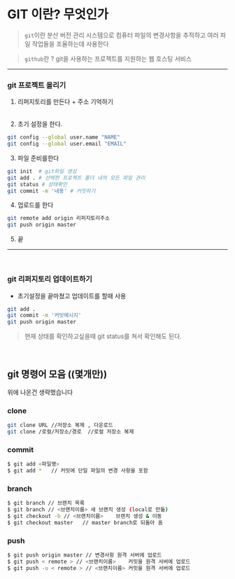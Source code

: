# GIT 이란? 무엇인가
> `git`이란 분산 버전 관리 시스템으로 컴퓨터 파일의 변경사항을 추적하고 여러 파일 작업들을 조율하는데 사용한다

>`github`란 ? git을 사용하는 프로젝트를 지원하는 웹 호스팅 서비스

---

### git 프로젝트 올리기
1. 리퍼지토리를 만든다 + 주소 기억하기
<br/><br/>


2. 초기 설정을 한다.
```bash
git config --global user.name "NAME"
git config --global user.email "EMAIL"
```

3. 파일 준비를한다

```bash
git init  # git파일 생성
git add . # 선택한 프로젝트 폴더 내의 모든 파일 관리
git status # 상태확인
git commit -m '내용' # 커밋하기
```

4. 업로드를 한다
```bash
git remote add origin 리퍼지토리주소
git push origin master
```

5. 끝

___

<br>

### git 리퍼지토리 업데이트하기

- 초기설정을 끝마쳤고 업데이트를 할때 사용

```bash
git add .
git commit -m '커밋메시지'
git push origin master
```

> 현재 상태를 확인하고싶을때 git status를 쳐서 확인해도 된다.

<br>

## git 명령어 모음 ((몇개만))

위에 나온건 생략했습니다
<br/>
### clone
```bash
git clone URL //저장소 복제 , 다운로드
git clone /로컬/저장소/경로  //로컬 저장소 복제
```

### commit
```bash
$ git add <파일명>
$ git add *   // 커밋에 단일 파일의 변경 사항을 포함
```

### branch
```bash
$ git branch // 브랜치 목록
$ git branch // <브랜치이름>	새 브랜치 생성 (local로 만듦)
$ git checkout -b // <브랜치이름>	브랜치 생성 & 이동
$ git checkout master	// master branch로 되돌아 옴
```

### push
```bash
$ git push origin master // 변경사항 원격 서버에 업로드
$ git push < remote > // <브랜치이름>	커밋을 원격 서버에 업로드
$ git push -u < remote > // <브랜치이름>	커밋을 원격 서버에 업로드
```